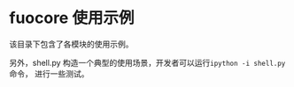 fuocore 使用示例
================

该目录下包含了各模块的使用示例。

另外，shell.py 构造一个典型的使用场景，开发者可以运行`ipython -i shell.py` 命令，
进行一些测试。
